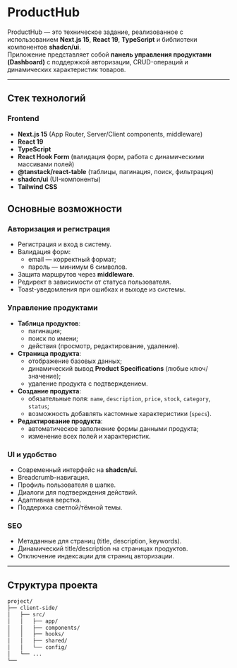 # ProductHub

ProductHub — это техническое задание, реализованное с использованием **Next.js 15**, **React 19**, **TypeScript** и библиотеки компонентов **shadcn/ui**.  
Приложение представляет собой **панель управления продуктами (Dashboard)** с поддержкой авторизации, CRUD-операций и динамических характеристик товаров.

---

## Стек технологий

### Frontend

- **Next.js 15** (App Router, Server/Client components, middleware)
- **React 19**
- **TypeScript**
- **React Hook Form** (валидация форм, работа с динамическими массивами полей)
- **@tanstack/react-table** (таблицы, пагинация, поиск, фильтрация)
- **shadcn/ui** (UI-компоненты)
- **Tailwind CSS**

## Основные возможности

### Авторизация и регистрация

- Регистрация и вход в систему.
- Валидация форм:
  - email — корректный формат;
  - пароль — минимум 6 символов.
- Защита маршрутов через **middleware**.
- Редирект в зависимости от статуса пользователя.
- Toast-уведомления при ошибках и выходе из системы.

### Управление продуктами

- **Таблица продуктов**:
  - пагинация;
  - поиск по имени;
  - действия (просмотр, редактирование, удаление).
- **Страница продукта**:
  - отображение базовых данных;
  - динамический вывод **Product Specifications** (любые ключ/значение);
  - удаление продукта с подтверждением.
- **Создание продукта**:
  - обязательные поля: `name`, `description`, `price`, `stock`, `category`, `status`;
  - возможность добавлять кастомные характеристики (`specs`).
- **Редактирование продукта**:
  - автоматическое заполнение формы данными продукта;
  - изменение всех полей и характеристик.

### UI и удобство

- Современный интерфейс на **shadcn/ui**.
- Breadcrumb-навигация.
- Профиль пользователя в шапке.
- Диалоги для подтверждения действий.
- Адаптивная верстка.
- Поддержка светлой/тёмной темы.

### SEO

- Метаданные для страниц (title, description, keywords).
- Динамический title/description на страницах продуктов.
- Отключение индексации для страниц авторизации.

---

## Структура проекта

```bash
project/
├── client-side/
│   ├── src/
│   │   ├── app/
│   │   ├── components/
│   │   ├── hooks/
│   │   ├── shared/
│   │   └── config/
│   └── ...
└──
```
